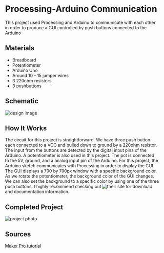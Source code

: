 # Processing-Arduino Communication

This project used Processing and Arduino to communicate with each other in order to produce a GUI controlled by push buttons connected to the Arduino

## Materials

- Breadboard
- Potentiometer
- Arduino Uno
- Around 10 - 15 jumper wires
- 3 220ohm resistors
- 3 pushbuttons

## Schematic

![design image](https://github.com/angelina-tsuboi/Arduino_Processing_Communication/blob/master/images/design.png)

## How It Works

The circuit for this project is straightforward. We have three push button each connected to a VCC and pulled down to ground by a 220ohm resistor. The input from the buttons are detected by the digital input pins of the Arduino. A potentiometer is also used in this project. The pot is connected to the 5V, ground, and a analog input pin of the Arduino. For this project, the Arduino sketch communicates with Processing in order to display the GUI. The GUI displays a 700 by 700px window with a specific background color. As we rotate the potentiometer, the background color of the GUI changes. We can also set the background to a specific color by using one of the three push buttons. I highly recommend checking out ![their site](https://processing.org/) for download and documentation information. 

## Completed Project

![project photo](https://github.com/angelina-tsuboi/Arduino_Processing_Communication/blob/master/images/final.jpg)

## Sources

[Maker Pro tutorial](https://maker.pro/arduino/tutorial/how-to-make-arduino-and-processing-ide-communicate)

